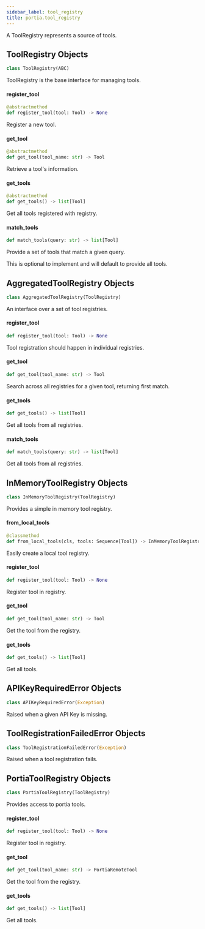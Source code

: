 ```yaml
---
sidebar_label: tool_registry
title: portia.tool_registry
---
```


A ToolRegistry represents a source of tools.

## ToolRegistry Objects

```python
class ToolRegistry(ABC)
```

ToolRegistry is the base interface for managing tools.

#### register\_tool

```python
@abstractmethod
def register_tool(tool: Tool) -> None
```

Register a new tool.

#### get\_tool

```python
@abstractmethod
def get_tool(tool_name: str) -> Tool
```

Retrieve a tool&#x27;s information.

#### get\_tools

```python
@abstractmethod
def get_tools() -> list[Tool]
```

Get all tools registered with registry.

#### match\_tools

```python
def match_tools(query: str) -> list[Tool]
```

Provide a set of tools that match a given query.

This is optional to implement and will default to provide all tools.

## AggregatedToolRegistry Objects

```python
class AggregatedToolRegistry(ToolRegistry)
```

An interface over a set of tool registries.

#### register\_tool

```python
def register_tool(tool: Tool) -> None
```

Tool registration should happen in individual registries.

#### get\_tool

```python
def get_tool(tool_name: str) -> Tool
```

Search across all registries for a given tool, returning first match.

#### get\_tools

```python
def get_tools() -> list[Tool]
```

Get all tools from all registries.

#### match\_tools

```python
def match_tools(query: str) -> list[Tool]
```

Get all tools from all registries.

## InMemoryToolRegistry Objects

```python
class InMemoryToolRegistry(ToolRegistry)
```

Provides a simple in memory tool registry.

#### from\_local\_tools

```python
@classmethod
def from_local_tools(cls, tools: Sequence[Tool]) -> InMemoryToolRegistry
```

Easily create a local tool registry.

#### register\_tool

```python
def register_tool(tool: Tool) -> None
```

Register tool in registry.

#### get\_tool

```python
def get_tool(tool_name: str) -> Tool
```

Get the tool from the registry.

#### get\_tools

```python
def get_tools() -> list[Tool]
```

Get all tools.

## APIKeyRequiredError Objects

```python
class APIKeyRequiredError(Exception)
```

Raised when a given API Key is missing.

## ToolRegistrationFailedError Objects

```python
class ToolRegistrationFailedError(Exception)
```

Raised when a tool registration fails.

## PortiaToolRegistry Objects

```python
class PortiaToolRegistry(ToolRegistry)
```

Provides access to portia tools.

#### register\_tool

```python
def register_tool(tool: Tool) -> None
```

Register tool in registry.

#### get\_tool

```python
def get_tool(tool_name: str) -> PortiaRemoteTool
```

Get the tool from the registry.

#### get\_tools

```python
def get_tools() -> list[Tool]
```

Get all tools.


